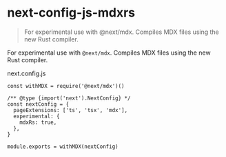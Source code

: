 # next-config-js-mdxrs

> For experimental use with @next/mdx. Compiles MDX files using the new Rust compiler.



For experimental use with `@next/mdx`. Compiles MDX files using the new Rust compiler.

next.config.js

    const withMDX = require('@next/mdx')()
     
    /** @type {import('next').NextConfig} */
    const nextConfig = {
      pageExtensions: ['ts', 'tsx', 'mdx'],
      experimental: {
        mdxRs: true,
      },
    }
     
    module.exports = withMDX(nextConfig)
